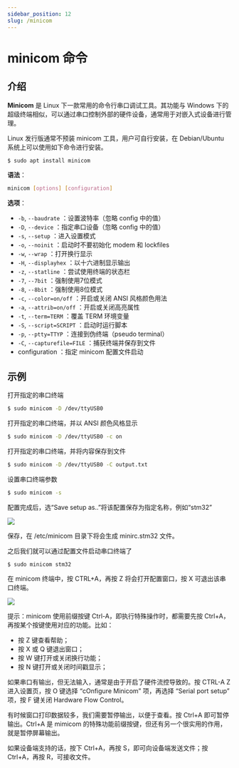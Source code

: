 ```yaml
---
sidebar_position: 12
slug: /minicom
---
```


# minicom 命令



## 介绍

**Minicom** 是 Linux 下一款常用的命令行串口调试工具。其功能与 Windows 下的超级终端相似，可以通过串口控制外部的硬件设备，通常用于对嵌入式设备进行管理。

Linux 发行版通常不预装 minicom 工具，用户可自行安装，在 Debian/Ubuntu 系统上可以使用如下命令进行安装。

```bash
$ sudo apt install minicom
```

**语法**：

```bash
minicom [options] [configuration]
```

**选项**：

- `-b`, `--baudrate` ：设置波特率（忽略 config 中的值）
- `-D`, `--device` ：指定串口设备（忽略 config 中的值）
- `-s`, `--setup` ：进入设置模式
- `-o`, `--noinit` ：启动时不要初始化 modem 和 lockfiles
- `-w`, `--wrap` ：打开换行显示
- `-H`, `--displayhex` ：以十六进制显示输出
- `-z`, `--statline` ：尝试使用终端的状态栏
- `-7`, `--7bit` ：强制使用7位模式
- `-8`, `--8bit` ：强制使用8位模式
- `-c`, `--color=on/off` ：开启或关闭 ANSI 风格颜色用法
- `-a`, `--attrib=on/off` ：开启或关闭高亮属性
- `-t`, `--term=TERM` ：覆盖 TERM 环境变量
- `-S`, `--script=SCRIPT` ：启动时运行脚本
- `-p`, `--ptty=TTYP` ：连接到伪终端（pseudo terminal）
- `-C`, `--capturefile=FILE` ：捕获终端并保存到文件
- configuration ：指定 minicom 配置文件启动



## 示例

打开指定的串口终端

```bash
$ sudo minicom -D /dev/ttyUSB0
```

打开指定的串口终端，并以 ANSI 颜色风格显示

```bash
$ sudo minicom -D /dev/ttyUSB0 -c on
```

打开指定的串口终端，并将内容保存到文件

```bash
$ sudo minicom -D /dev/ttyUSB0 -C output.txt
```

设置串口终端参数

```bash
$ sudo minicom -s
```

配置完成后，选“Save setup as..”将该配置保存为指定名称，例如“stm32”

![](https://static.getiot.tech/minicom_configuration.png#center)

保存，在 /etc/minicom 目录下将会生成 minirc.stm32 文件。

之后我们就可以通过配置文件启动串口终端了

```bash
$ sudo minicom stm32
```

在 minicom 终端中，按 CTRL+A，再按 Z 将会打开配置窗口，按 X 可退出该串口终端。

![](https://static.getiot.tech/minicom_command_summary.png#center)

提示：minicom 使用前缀按键 Ctrl-A，即执行特殊操作时，都需要先按 Ctrl+A，再按某个按键使用对应的功能。比如：

- 按 Z 键查看帮助；
- 按 X 或 Q 键退出窗口；
- 按 W 键打开或关闭换行功能；
- 按 N 键打开或关闭时间戳显示；

如果串口有输出，但无法输入，通常是由于开启了硬件流控导致的。按 CTRL-A Z 进入设置页，按 O 键选择 “cOnfigure Minicom” 项，再选择 “Serial port setup” 项，按 F 键关闭 Hardware Flow Control。

有时候窗口打印数据较多，我们需要暂停输出，以便于查看。按 Ctrl+A 即可暂停输出。Ctrl+A 是 mimicom 的特殊功能前缀按键，但还有另一个很实用的作用，就是暂停屏幕输出。

如果设备端支持的话，按下 Ctrl+A，再按 S，即可向设备端发送文件；按 Ctrl+A，再按 R，可接收文件。

